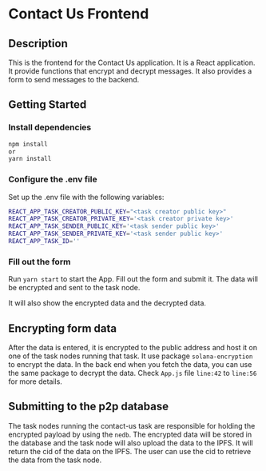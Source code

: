 # Contact Us Frontend   

## Description

This is the frontend for the Contact Us application. It is a React application. It provide functions that encrypt and decrypt messages. It also provides a form to send messages to the backend.

## Getting Started

### Install dependencies

```bash
npm install
or
yarn install
```

### Configure the .env file

Set up the .env file with the following variables:

```bash
REACT_APP_TASK_CREATOR_PUBLIC_KEY="<task creator public key>"
REACT_APP_TASK_CREATOR_PRIVATE_KEY='<task creator private key>'
REACT_APP_TASK_SENDER_PUBLIC_KEY='<task sender public key>'
REACT_APP_TASK_SENDER_PRIVATE_KEY='<task sender public key>'
REACT_APP_TASK_ID=''
```

### Fill out the form

Run `yarn start` to start the App. Fill out the form and submit it. The data will be encrypted and sent to the task node.

It will also show the encrypted data and the decrypted data.

## Encrypting form data

After the data is entered, it is encrypted to the public address and host it on one of the task nodes running that task. It use package `solana-encryption` to encrypt the data. In the back end when you fetch the data, you can use the same package to decrypt the data. Check `App.js` file `line:42` to `line:56` for more details.

## Submitting to the p2p database

The task nodes running the contact-us task are responsible for holding the encrypted payload by using the `nedb`. The encrypted data will be stored in the database and the task node will also upload the data to the IPFS. It will return the cid of the data on the IPFS. The user can use the cid to retrieve the data from the task node.